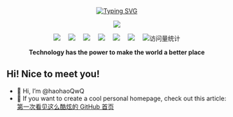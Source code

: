 <div align="center">
  
  <!-- dynamic typing effect 动态打字效果 -->
  <div align="center">
    <a href="https://blog.sunguoqi.com/">
      <img src="https://readme-typing-svg.demolab.com?font=Fira+Code&pause=1000&width=435&lines=println(%22Hello%2C%20World%22);haohao 啊昊&center=true&size=27" alt="Typing SVG" />
    </a>
  </div>

  <!-- knock code pictures 敲代码的图片 -->
  <img src="https://cdn.jsdelivr.net/gh/sun0225SUN/sun0225SUN/assets/images/coding.gif" /><br>

  <!-- profile logo 个人资料徽标 -->
  <div align="center">
    <a href="https://juejin.cn/user/3257207932075799"><img src="https://img.shields.io/badge/Website-博客-blue" /></a>&emsp;
    <a href="https://space.bilibili.com/23473180/"><img src="https://img.shields.io/badge/Bilibili-B站-ff69b4" /></a>&emsp;
    <a href="https://blog.csdn.net/qq_35578171/"><img src="https://img.shields.io/badge/CSDN-论坛-c32136" /></a>&emsp;
    <a href="https://www.zhihu.com/people/zhjunqiu"><img src="https://img.shields.io/badge/Zhihu-知乎-blue" /></a>&emsp;
    <a href="https://juejin.cn/user/3257207932075799"><img src="https://img.shields.io/badge/juejin-掘金-007FFF" /></a>&emsp;
    <a href="https://cloud.tencent.com/developer/user/9782163/activities"><img src="https://img.shields.io/badge/tencentcloud-腾讯云-00A1E0?logo=tencentcloud&logoColor=white" /></a>&emsp;
    <!-- visitor statistics logo 访问量统计徽标 -->
    <img src="https://komarev.com/ghpvc/?username=haohaoQwQ&label=Views&color=0e75b6&style=flat" alt="访问量统计" />
  </div>
<p><b>Technology has the power to make the world a better place</b></p>
</div>

## Hi! Nice to meet you!

<!-- 个人简介 -->
- 👋 Hi, I’m @haohaoQwQ
- 🌟 If you want to create a cool personal homepage, check out this article: [第一次看见这么酷炫的 GitHub 首页](https://juejin.cn/post/7292297423165440036)
  
